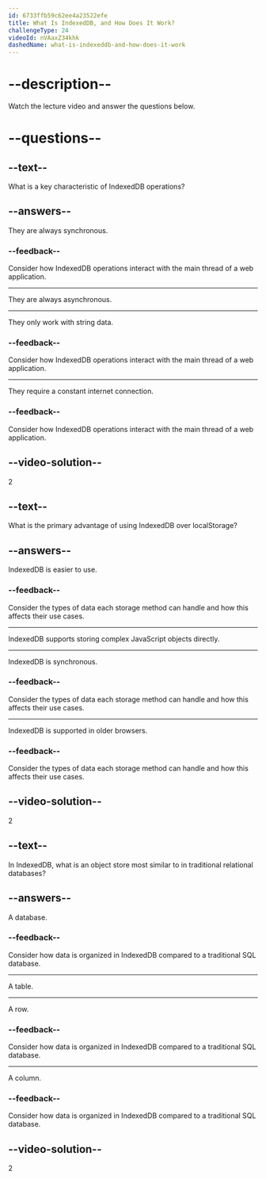 ```yaml
---
id: 6733ffb59c62ee4a23522efe
title: What Is IndexedDB, and How Does It Work?
challengeType: 24
videoId: nVAaxZ34khk
dashedName: what-is-indexeddb-and-how-does-it-work
---
```


# --description--

Watch the lecture video and answer the questions below.

# --questions--

## --text--

What is a key characteristic of IndexedDB operations?

## --answers--

They are always synchronous.

### --feedback--

Consider how IndexedDB operations interact with the main thread of a web application.

---

They are always asynchronous.

---

They only work with string data.

### --feedback--

Consider how IndexedDB operations interact with the main thread of a web application.

---

They require a constant internet connection.

### --feedback--

Consider how IndexedDB operations interact with the main thread of a web application.

## --video-solution--

2

## --text--

What is the primary advantage of using IndexedDB over localStorage?

## --answers--

IndexedDB is easier to use.

### --feedback--

Consider the types of data each storage method can handle and how this affects their use cases.

---

IndexedDB supports storing complex JavaScript objects directly.

---

IndexedDB is synchronous.

### --feedback--

Consider the types of data each storage method can handle and how this affects their use cases.

---

IndexedDB is supported in older browsers.

### --feedback--

Consider the types of data each storage method can handle and how this affects their use cases.

## --video-solution--

2

## --text--

In IndexedDB, what is an object store most similar to in traditional relational databases?

## --answers--

A database.

### --feedback--

Consider how data is organized in IndexedDB compared to a traditional SQL database.

---

A table.

---

A row.

### --feedback--

Consider how data is organized in IndexedDB compared to a traditional SQL database.

---

A column.

### --feedback--

Consider how data is organized in IndexedDB compared to a traditional SQL database.

## --video-solution--

2
